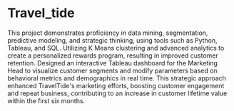 # Travel_tide
This project demonstrates proficiency in data mining, segmentation, predictive modeling, and strategic thinking, using tools such as Python, Tableau, and SQL.
Utilizing K Means clustering and advanced analytics to create a personalized rewards program, resulting in improved customer retention. Designed an interactive Tableau dashboard for the Marketing Head to visualize customer segments and modify parameters based on behavioral metrics and demographics in real time.
This strategic approach enhanced TravelTide's marketing efforts, boosting customer engagement and repeat business, contributing to an increase in customer lifetime value within the first six months.
